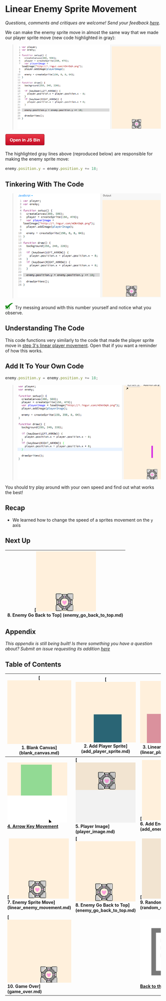 # Linear Enemy Sprite Movement

_Questions, comments and critiques are welcome! Send your feedback
[here](https://docs.google.com/forms/d/1IxbiDtyP-UOx3hRGu3o2I-iVll95xQ6I_pW8JS3TZ2k/viewform?entry.1677546962=Linear+enemy+sprite+movement+for+the+bullet+dodging+game)._

We can make the enemy sprite move in almost the same way that we made our player
sprite move (new code highlighted in gray):

> ![](img/t7_js_bin.gif)

[![](img/open_in_js_bin.png)](http://jsbin.com/qiyuno/49/edit?js,output)

The highlighted gray lines above (reproduced below) are responsible for making
the enemy sprite move:

```js
enemy.position.y = enemy.position.y += 18;
```

## Tinkering With The Code

> ![](img/t7_tinkering_with_the_speed.gif)

![](img/checkmark.png) Try messing around with this number yourself and notice
what you observe.

## Understanding The Code

This code functions very similarly to the code that made the player sprite move
in [step 3's linear player movement](linear_player_movement.md). Open that if
you want a reminder of how this works.

## Add It To Your Own Code

```js
enemy.position.y = enemy.position.y += 18;
```

> ![](img/t7_add_code.gif)

You should try play around with your own speed and find out what works the best!

## Recap

- We learned how to change the speed of a sprites movement on the `y` axis

## Next Up

| **[![](img/sq_8_enemy_go_back_to_top.gif) <br> 8. Enemy Go Back to Top] (enemy_go_back_to_top.md)** |
| --------------------------------------------------------------------------------------------------- |

## Appendix

_This appendix is still being built! Is there something you have a question
about? Submit an issue requesting its addition
[here](https://github.com/hackedu/hackedu/issues)_

## Table of Contents

| **[![](img/sq_1_blank_canvas.png)          <br> 1.  Blank Canvas]      (blank_canvas.md)**          | **[![](img/sq_2_add_player_sprite.png)    <br> 2. Add Player Sprite]    (add_player_sprite.md)**    | **[![](img/sq_3_linear_player_movement.gif)  <br> 3. Linear Player Movement] (linear_player_movement.md)** |
| --------------------------------------------------------------------------------------------------- | --------------------------------------------------------------------------------------------------- | ---------------------------------------------------------------------------------------------------------- |
| **[![](img/sq_4_arrow_key_movement.gif)    <br> 4.  Arrow Key Movement](arrow_key_movement.md)**    | **[![](img/sq_5_player_image.gif)         <br> 5. Player Image]         (player_image.md)**         | **[![](img/sq_6_add_enemy_sprite.gif)        <br> 6. Add Enemy Sprite]       (add_enemy_sprite.md)**       |
| **[![](img/sq_7_linear_enemy_movement.gif) <br> 7.  Enemy Sprite Move] (linear_enemy_movement.md)** | **[![](img/sq_8_enemy_go_back_to_top.gif) <br> 8. Enemy Go Back to Top] (enemy_go_back_to_top.md)** | **[![](img/sq_9_random_enemy_position.gif)   <br> 9. Random Enemy Position]  (random_enemy_position.md)**  |
| **[![](img/sq_10_game_over.gif)            <br> 10. Game Over]         (game_over.md)**             |                                                                                                     | **[![](img/readme.png) <br> Back to the README.md](README.md)**                                            |
